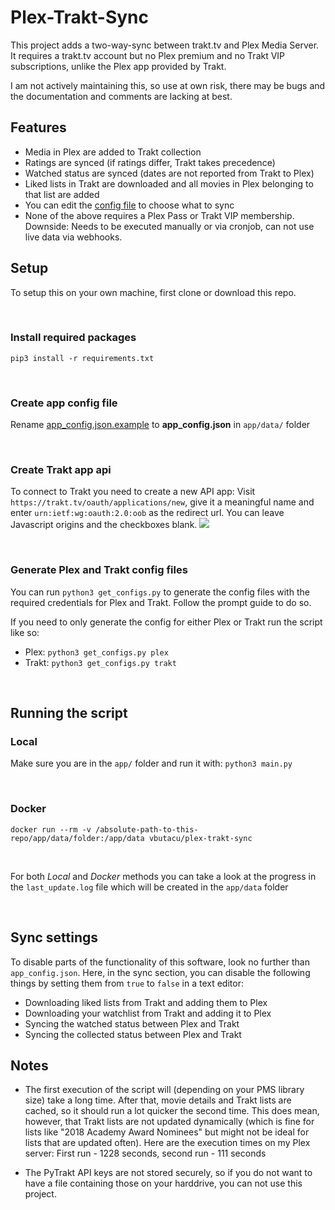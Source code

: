 # Plex-Trakt-Sync

This project adds a two-way-sync between trakt.tv and Plex Media Server. It
requires a trakt.tv account but no Plex premium and no Trakt VIP subscriptions,
unlike the Plex app provided by Trakt.

I am not actively maintaining this, so use at own risk, there may be bugs and
the documentation and comments are lacking at best.

## Features

 - Media in Plex are added to Trakt collection
 - Ratings are synced (if ratings differ, Trakt takes precedence)
 - Watched status are synced (dates are not reported from Trakt to Plex)
 - Liked lists in Trakt are downloaded and all movies in Plex belonging to that
   list are added
 - You can edit the [config file](https://github.com/VladButacu/PlexTraktSync/blob/master/app/data/app_config.json.example) to choose what to sync
 - None of the above requires a Plex Pass or Trakt VIP membership.
   Downside: Needs to be executed manually or via cronjob,
   can not use live data via webhooks.

## Setup

To setup this on your own machine, first clone or download this repo.

<br/>

### Install required packages
```
pip3 install -r requirements.txt
```
<br/>

### Create app config file
Rename [app_config.json.example](https://github.com/VladButacu/PlexTraktSync/blob/master/app/data/app_config.json.example) to **app_config.json** in `app/data/` folder

<br/>

### Create Trakt app api
To connect to Trakt you need to create a new API app: Visit
`https://trakt.tv/oauth/applications/new`, give it a meaningful name and enter
`urn:ietf:wg:oauth:2.0:oob` as the redirect url. You can leave Javascript
origins and the checkboxes blank.
<img src="https://github.com/VladButacu/PlexTraktSync/blob/master/docs/trakt_api_creation.png">

<br/>

### Generate Plex and Trakt config files
You can run `python3 get_configs.py` to generate the config files with the required credentials for Plex and Trakt. Follow the prompt guide to do so.

If you need to only generate the config for either Plex or Trakt run the script like so:
- Plex: `python3 get_configs.py plex`
- Trakt: `python3 get_configs.py trakt`

<br/>

## Running the script

### Local
Make sure you are in the `app/` folder and run it with:
`python3 main.py`

<br/>

### Docker
`docker run --rm -v /absolute-path-to-this-repo/app/data/folder:/app/data vbutacu/plex-trakt-sync`

</br>

For both *Local* and *Docker* methods you can take a look at the progress in the `last_update.log` file which will be created in the `app/data` folder

</br>

## Sync settings
To disable parts of the functionality of this software, look no further than
`app_config.json`. Here, in the sync section, you can disable the following things
by setting them from `true` to `false` in a text editor:

 - Downloading liked lists from Trakt and adding them to Plex
 - Downloading your watchlist from Trakt and adding it to Plex
 - Syncing the watched status between Plex and Trakt
 - Syncing the collected status between Plex and Trakt

## Notes

 - The first execution of the script will (depending on your PMS library size)
   take a long time. After that, movie details and Trakt lists are cached, so
   it should run a lot quicker the second time. This does mean, however, that
   Trakt lists are not updated dynamically (which is fine for lists like "2018
   Academy Award Nominees" but might not be ideal for lists that are updated
   often). Here are the execution times on my Plex server: First run - 1228
   seconds, second run - 111 seconds

 - The PyTrakt API keys are not stored securely, so if you do not want to have
   a file containing those on your harddrive, you can not use this project.